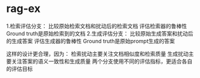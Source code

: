 # rag-ex

1.检索评估分支：
比较原始检索文档和扰动后的检索文档
评估检索器的鲁棒性
Ground truth是原始检索到的文档
2.生成评估分支：
比较原始生成答案和扰动后的生成答案
评估生成器的鲁棒性
Ground truth是原始prompt生成的答案

这样的设计更合理，因为：
检索扰动主要关注文档相似度和检索质量
生成扰动主要关注答案的语义一致性和生成质量
两个分支使用不同的评估指标，更适合各自的评估目标